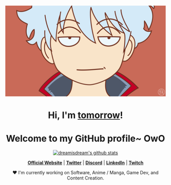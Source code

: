 <p align="center">
  <a href="https://www.dreamisdream.com"><img src="banner.png" alt="dreamisdream Banner"></a>
</p>

<h1 align="center">Hi, I'm <a href="https://www.dreamisdream.com">tomorrow</a>!</h1>
<h1 align="center">Welcome to my GitHub profile~ OwO</h1>

<p align="center">
  <a href="https://github.com/dreamisdream"><img src="https://github-readme-stats.vercel.app/api?username=tomorrow&hide_border=true&show_icons=true" alt="dreamisdream's github stats"></a>
</p>


<p align="center">
  <strong><a href="https://www.edisonlee55.com">Official Website</a></strong> |
  <strong><a href="https://twitter.com/edisonlee55">Twitter</a></strong> |
  <strong><a href="https://discord.gg/nYXzaUS">Discord</a></strong> |
  <strong><a href="https://www.linkedin.com/in/edisonlee55">LinkedIn</a></strong> |
  <strong><a href="https://www.twitch.tv/edisonlee55">Twitch</a></strong>
</p>

<p align="center">❤ I'm currently working on Software, Anime / Manga, Game Dev, and Content Creation.</p>

<!--
**dreamisdream/dreamisdream** is a ✨ _special_ ✨ repository because its `README.md` (this file) appears on your GitHub profile.

Here are some ideas to get you started:

- 🔭 I’m currently working on ...
- 🌱 I’m currently learning ...
- 👯 I’m looking to collaborate on ...
- 🤔 I’m looking for help with ...
- 💬 Ask me about ...
- 📫 How to reach me: ...
- 😄 Pronouns: ...
- ⚡ Fun fact: ...
-->

